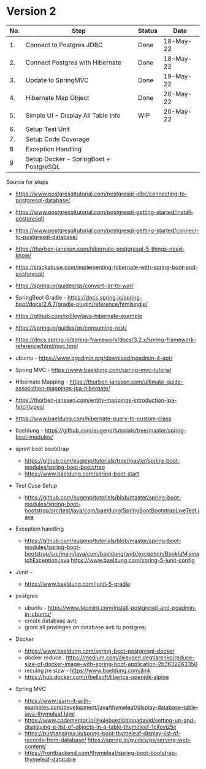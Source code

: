 # Version 2

|No. | Step | Status | Date |
|--|--|--|--|
|1.| Connect to Postgres JDBC| Done | 18-May-22 |
|2.| Connect Postgres with  Hibernate | Done | 18-May-22| 
|3.| Update to SpringMVC | Done | 19-May-22|
|4.| Hibernate Map Object | Done | 20-May-22|
|5.| Simple UI - Display All Table Info | WIP | 20-May-22 |
|6.| Setup Test Unit  | | |
|7.| Setup Code Coverage | |
|8 | Exception Handling | || 
|9 |Setup Docker - SpringBoot + PostgreSQL| | | 


Source for steps
* https://www.postgresqltutorial.com/postgresql-jdbc/connecting-to-postgresql-database/
* https://www.postgresqltutorial.com/postgresql-getting-started/install-postgresql/
* https://www.postgresqltutorial.com/postgresql-getting-started/connect-to-postgresql-database/
* https://thorben-janssen.com/hibernate-postgresql-5-things-need-know/
* https://stackabuse.com/implementing-hibernate-with-spring-boot-and-postgresql/
* https://spring.io/guides/gs/convert-jar-to-war/
* SpringBoot Gradle - https://docs.spring.io/spring-boot/docs/2.6.7/gradle-plugin/reference/htmlsingle/
* https://github.com/ro6ley/java-hibernate-example
* https://spring.io/guides/gs/consuming-rest/
* https://docs.spring.io/spring-framework/docs/3.2.x/spring-framework-reference/html/mvc.html
* ubuntu - https://www.pgadmin.org/download/pgadmin-4-apt/
* Spring MVC - https://www.baeldung.com/spring-mvc-tutorial
* Hibernate Mapping - https://thorben-janssen.com/ultimate-guide-association-mappings-jpa-hibernate/
* https://thorben-janssen.com/entity-mappings-introduction-jpa-fetchtypes/
* https://www.baeldung.com/hibernate-query-to-custom-class
* baeldung - https://github.com/eugenp/tutorials/tree/master/spring-boot-modules/

* sprint boot bootstrap
	* https://github.com/eugenp/tutorials/tree/master/spring-boot-modules/spring-boot-bootstrap
	* https://www.baeldung.com/spring-boot-start

* Test Case Setup
	* https://github.com/eugenp/tutorials/blob/master/spring-boot-modules/spring-boot-bootstrap/src/test/java/com/baeldung/SpringBootBootstrapLiveTest.java	
* Exception handling
	* https://github.com/eugenp/tutorials/blob/master/spring-boot-modules/spring-boot-bootstrap/src/main/java/com/baeldung/web/exception/BookIdMismatchException.java
	https://www.baeldung.com/spring-5-junit-config


* Junit - 
	* https://www.baeldung.com/junit-5-gradle
* postgres
	* ubuntu - https://www.tecmint.com/install-postgresql-and-pgadmin-in-ubuntu/
	* create database avti;
	* grant all privileges on database avti to postgres;

* Docker
	* https://www.baeldung.com/spring-boot-postgresql-docker
	* docker reduce . https://medium.com/@ievgen.degtiarenko/reduce-size-of-docker-image-with-spring-boot-application-2b3632263350
	* recuing jre sizw - https://www.baeldung.com/jlink
	* https://hub.docker.com/r/bellsoft/liberica-openjdk-alpine


* Spring MVC
	* https://www.learn-it-with-examples.com/development/java/thymeleaf/display-database-table-java-thymeleaf.html
	* https://www.codementor.io/@olebueziobinnadavid/setting-up-and-displaying-a-list-of-objects-in-a-table-thymeleaf-1cifoviz5e
	* https://bushansirgur.in/spring-boot-thymeleaf-display-list-of-records-from-database/
	https://spring.io/guides/gs/serving-web-content/
	* https://frontbackend.com/thymeleaf/spring-boot-bootstrap-thymeleaf-datatable